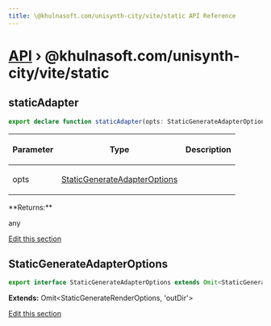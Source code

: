 ```yaml
---
title: \@khulnasoft.com/unisynth-city/vite/static API Reference
---
```


# [API](/api) &rsaquo; @khulnasoft.com/unisynth-city/vite/static

## staticAdapter

```typescript
export declare function staticAdapter(opts: StaticGenerateAdapterOptions): any;
```

<table><thead><tr><th>

Parameter

</th><th>

Type

</th><th>

Description

</th></tr></thead>
<tbody><tr><td>

opts

</td><td>

[StaticGenerateAdapterOptions](#staticgenerateadapteroptions)

</td><td>

</td></tr>
</tbody></table>
**Returns:**

any

[Edit this section](https://github.com/khulnasoft/unisynth/tree/main/packages/unisynth-city/src/adapters/static/vite/index.ts)

## StaticGenerateAdapterOptions

```typescript
export interface StaticGenerateAdapterOptions extends Omit<StaticGenerateRenderOptions, 'outDir'>
```

**Extends:** Omit&lt;StaticGenerateRenderOptions, 'outDir'&gt;

[Edit this section](https://github.com/khulnasoft/unisynth/tree/main/packages/unisynth-city/src/adapters/static/vite/index.ts)
